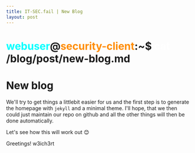 ```yaml
---
title: IT-SEC.fail | New Blog
layout: post
---
```


# <span style="color: cyan;">webuser</span>@<span style="color: darkorange;">security-client</span>:~$ <span style="color: white;">cat</span> /blog/post/new-blog.md

# New blog

We'll try to get things a littlebit easier for us and the first step is to generate the homepage with `jekyll` and a minimal theme.
I'll hope, that we then could just maintain our repo on github and all the other things will then be done automatically.

Let's see how this will work out 😊

Greetings!
   w3ich3rt
